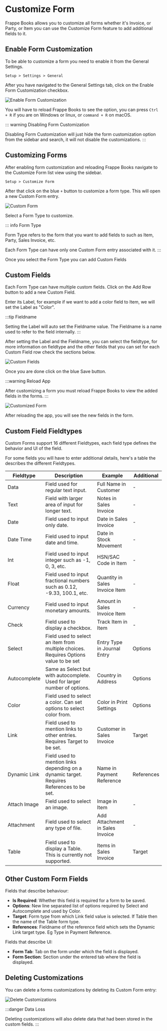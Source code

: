 # Customize Form

Frappe Books allows you to customize all forms whether it's Invoice, or Party,
or Item you can use the Customize Form feature to add additional fields to it.

## Enable Form Customization

To be able to customize a form you need to enable it from the General Settings.

`Setup > Settings > General`

After you have navigated to the General Settings tab, click on the Enable Form
Customization checkbox.

![Enable Form Customization](./images/enable-form-customization.png)

You will have to reload Frappe Books to see the option, you can press
`Ctrl + R` if you are on Windows or linux, or `command + R` on macOS.

::: warning Disabling Form Customization

Disabling Form Customization will just hide the form customization option from
the sidebar and search, it will not disable the customizations.
:::

## Customizing Forms

After enabling form customization and reloading Frappe Books navigate to the
Customize Form list view using the sidebar.

`Setup > Customize Form`

After that click on the blue `+` button to customize a form type. This will open
a new Custom Form entry.

![Custom Form](./images/custom-form.png)

Select a Form Type to customize.

::: info Form Type

Form Type refers to the form that you want to add fields to such as Item, Party,
Sales Invoice, etc.

Each Form Type can have only one Custom Form entry associated with it.
:::

Once you select the Form Type you can add Custom Fields

## Custom Fields

Each Form Type can have multiple custom fields. Click on the Add Row button to
add a new Custom Field.

Enter its Label, for example if we want to add a color field to Item, we will
set the Label as "Color".

:::tip Fieldname

Setting the Label will auto set the Fieldname value. The Fieldname is a name
used to refer to the field internally.
:::

After setting the Label and the Fieldname, you can select the fieldtype, for
more information on fieldtype and the other fields that you can set for each
Custom Field row check the sections below.

![Custom Fields](./images/custom-fields.png)

Once you are done click on the blue Save button.

:::warning Reload App

After customizing a form you must reload Frappe Books to view the added fields
in the forms.
:::

![Customized Form](./images/customized-form.png)

After reloading the app, you will see the new fields in the form.

## Custom Field Fieldtypes

Custom Forms support 16 different Fieldtypes, each field type defines the
behavior and UI of the field.

For some fields you will have to enter additional details, here's a table the
describes the different Fieldtypes.

| Fieldtype    | Description                                                                               | Example                         | Additional |
| ------------ | ----------------------------------------------------------------------------------------- | ------------------------------- | ---------- |
| Data         | Field used for regular text input.                                                        | Full Name in Customer           | -          |
| Text         | Field with larger area of input for longer text.                                          | Notes in Sales Invoice          | -          |
| Date         | Field used to input only date.                                                            | Date in Sales Invoice           | -          |
| Date Time    | Field used to input date and time.                                                        | Date in Stock Movement          | -          |
| Int          | Field used to input integer such as -1, 0, 3, etc.                                        | HSN/SAC Code in Item            | -          |
| Float        | Field used to input fractional numbers such as 0.12, -9.33, 100.1, etc.                   | Quantity in Sales Invoice Item  | -          |
| Currency     | Field used to input monetary amounts.                                                     | Amount in Sales Invoice Item    | -          |
| Check        | Field used to display a checkbox.                                                         | Track Item in Item              | -          |
| Select       | Field used to select an item from multiple choices. Requires Options value to be set      | Entry Type in Journal Entry     | Options    |
| Autocomplete | Same as Select but with autocomplete. Used for larger number of options.                  | Country in Address              | Options    |
| Color        | Field used to select a color. Can set options to select color from.                       | Color in Print Settings         | Options    |
| Link         | Field used to mention links to other entries. Requires Target to be set.                  | Customer in Sales Invoice       | Target     |
| Dynamic Link | Field used to mention links depending on a dynamic target. Requires References to be set. | Name in Payment Reference       | References |
| Attach Image | Field used to select an image.                                                            | Image in Item                   | -          |
| Attachment   | Field used to select any type of file.                                                    | Add Attachment in Sales Invoice | -          |
| Table        | Field used to display a Table. This is currently not supported.                           | Items in Sales Invoice          | Target     |

## Other Custom Form Fields

Fields that describe behaviour:

- **Is Required**: Whether this field is required for a form to be saved.
- **Options**: New line separated list of options required by Select and Autocomplete and used by Color.
- **Target**: Form type from which Link field value is selected. If Table then the name of the Table form type.
- **References**: Fieldname of the reference field which sets the Dynamic Link target type. Eg Type in Payment Reference.

Fields that describe UI:

- **Form Tab**: Tab on the form under which the field is displayed.
- **Form Section**: Section under the entered tab where the field is displayed.

## Deleting Customizations

You can delete a forms customizations by deleting its Custom Form entry:

![Delete Customizations](./images/delete-customizations.png)

:::danger Data Loss

Deleting customizations will also delete data that had been stored in the custom
fields.
:::
